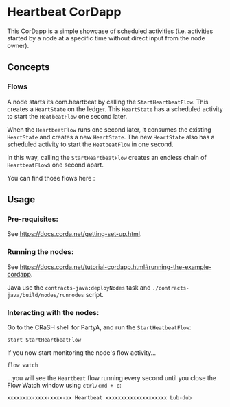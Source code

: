 # Heartbeat CorDapp

This CorDapp is a simple showcase of scheduled activities (i.e. activities started by a node at a specific time without
direct input from the node owner).



## Concepts


### Flows

A node starts its com.heartbeat by calling the `StartHeartbeatFlow`. This creates a `HeartState` on the ledger. This
`HeartState` has a scheduled activity to start the `HeatbeatFlow` one second later.

When the `HeartbeatFlow` runs one second later, it consumes the existing `HeartState` and creates a new `HeartState`.
The new `HeartState` also has a scheduled activity to start the `HeatbeatFlow` in one second.

In this way, calling the `StartHeartbeatFlow` creates an endless chain of `HeartbeatFlow`s one second apart.


You can find those flows here :



## Usage


### Pre-requisites:

See https://docs.corda.net/getting-set-up.html.


### Running the nodes:

See https://docs.corda.net/tutorial-cordapp.html#running-the-example-cordapp.

Java use the `contracts-java:deployNodes` task and `./contracts-java/build/nodes/runnodes` script.


### Interacting with the nodes:

Go to the CRaSH shell for PartyA, and run the `StartHeatbeatFlow`:

    start StartHeartbeatFlow

If you now start monitoring the node's flow activity...

    flow watch

...you will see the `Heartbeat` flow running every second until you close the Flow Watch window using `ctrl/cmd + c`:

    xxxxxxxx-xxxx-xxxx-xx Heartbeat xxxxxxxxxxxxxxxxxxxx Lub-dub
